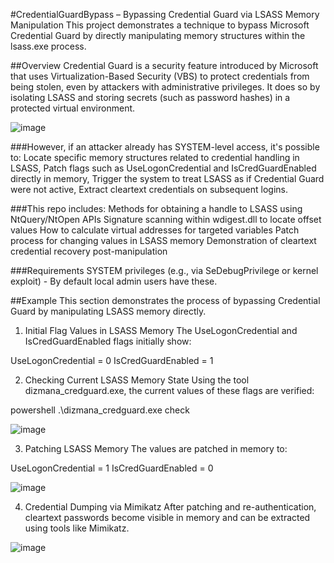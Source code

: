#CredentialGuardBypass – Bypassing Credential Guard via LSASS Memory Manipulation
This project demonstrates a technique to bypass Microsoft Credential Guard by directly manipulating memory structures within the lsass.exe process.

##Overview
Credential Guard is a security feature introduced by Microsoft that uses Virtualization-Based Security (VBS) to protect credentials from being stolen, even by attackers with administrative privileges. It does so by isolating LSASS and storing secrets (such as password hashes) in a protected virtual environment.

![image](https://github.com/user-attachments/assets/ef7b3764-67ed-4a9d-898b-4342e1ec94d0)


###However, if an attacker already has SYSTEM-level access, it's possible to:
Locate specific memory structures related to credential handling in LSASS,
Patch flags such as UseLogonCredential and IsCredGuardEnabled directly in memory,
Trigger the system to treat LSASS as if Credential Guard were not active,
Extract cleartext credentials on subsequent logins.

###This repo includes:
Methods for obtaining a handle to LSASS using NtQuery/NtOpen APIs
Signature scanning within wdigest.dll to locate offset values
How to calculate virtual addresses for targeted variables
Patch process for changing values in LSASS memory
Demonstration of cleartext credential recovery post-manipulation

###Requirements
SYSTEM privileges (e.g., via SeDebugPrivilege or kernel exploit) - By default local admin users have these.

##Example
This section demonstrates the process of bypassing Credential Guard by manipulating LSASS memory directly.

1. Initial Flag Values in LSASS Memory
The UseLogonCredential and IsCredGuardEnabled flags initially show:

UseLogonCredential = 0
IsCredGuardEnabled = 1

2. Checking Current LSASS Memory State
Using the tool dizmana_credguard.exe, the current values of these flags are verified:

powershell .\dizmana_credguard.exe check

![image](https://github.com/user-attachments/assets/aea4f76e-218f-4c3f-a75b-c1b16575698a)


3. Patching LSASS Memory
The values are patched in memory to:

UseLogonCredential = 1
IsCredGuardEnabled = 0

![image](https://github.com/user-attachments/assets/cbc5750c-304e-4597-b7e6-57251b0ae7da)

4. Credential Dumping via Mimikatz
After patching and re-authentication, cleartext passwords become visible in memory and can be extracted using tools like Mimikatz.

![image](https://github.com/user-attachments/assets/d8f533e4-d085-481c-bd8e-13a2bc55f904)



